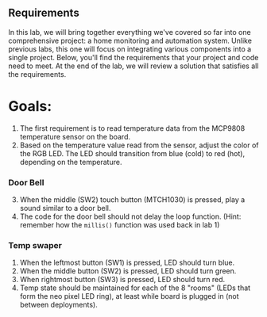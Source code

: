 ## Requirements
In this lab, we will bring together everything we've covered so far into one comprehensive project: a home monitoring and automation system. Unlike previous labs, this one will focus on integrating various components into a single project. Below, you'll find the requirements that your project and code need to meet. At the end of the lab, we will review a solution that satisfies all the requirements.
# Goals:

1. The first requirement is to read temperature data from the MCP9808 temperature sensor on the board.
2. Based on the temperature value read from the sensor, adjust the color of the RGB LED. The LED should transition from blue (cold) to red (hot), depending on the temperature.

### Door Bell
3. When the middle (SW2) touch button (MTCH1030) is pressed, play a sound similar to a door bell.
4. The code for the door bell should not delay the loop function. (Hint: remember how the `millis()` function was used back in lab 1)

### Temp swaper 

1. When the leftmost button (SW1) is pressed, LED should turn blue.
2. When the middle button (SW2) is pressed, LED should turn green.
3. When rightmost button (SW3) is pressed, LED should turn red.
4. Temp state should be maintained for each of the 8 "rooms" (LEDs that form the neo pixel LED ring), at least while board is plugged in (not between deployments). 
